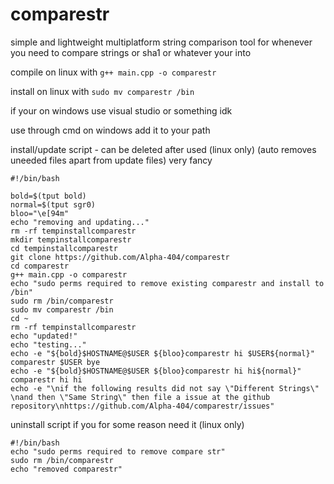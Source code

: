 # comparestr
simple and lightweight multiplatform string comparison tool for whenever you need to compare strings or sha1 or whatever your into

compile on linux with `g++ main.cpp -o comparestr`

install on linux with `sudo mv comparestr /bin`

if your on windows use visual studio or something idk

use through cmd on windows add it to your path

install/update script - can be deleted after used (linux only) (auto removes uneeded files apart from update files)
very fancy 

```
#!/bin/bash

bold=$(tput bold)
normal=$(tput sgr0)
bloo="\e[94m"
echo "removing and updating..."
rm -rf tempinstallcomparestr
mkdir tempinstallcomparestr
cd tempinstallcomparestr
git clone https://github.com/Alpha-404/comparestr
cd comparestr
g++ main.cpp -o comparestr
echo "sudo perms required to remove existing comparestr and install to /bin"
sudo rm /bin/comparestr
sudo mv comparestr /bin
cd ~
rm -rf tempinstallcomparestr
echo "updated!"
echo "testing..."
echo -e "${bold}$HOSTNAME@$USER ${bloo}comparestr hi $USER${normal}"
comparestr $USER bye
echo -e "${bold}$HOSTNAME@$USER ${bloo}comparestr hi hi${normal}"
comparestr hi hi
echo -e "\nif the following results did not say \"Different Strings\" \nand then \"Same String\" then file a issue at the github repository\nhttps://github.com/Alpha-404/comparestr/issues"
````

uninstall script if you for some reason need it (linux only)

```
#!/bin/bash
echo "sudo perms required to remove compare str"
sudo rm /bin/comparestr
echo "removed comparestr"
```
